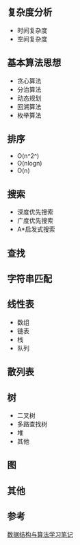 ## 复杂度分析

- 时间复杂度
- 空间复杂度

## 基本算法思想

- 贪心算法
- 分治算法
- 动态规划
- 回溯算法
- 枚举算法

## 排序

- O(n^2^)
- O(nlogn)
- O(n)

## 搜索

- 深度优先搜索
- 广度优先搜索
- A*启发式搜索

## 查找

## 字符串匹配

## 线性表

- 数组
- 链表
- 栈
- 队列

## 散列表

## 树

- 二叉树
- 多路查找树
- 堆
- 其他

## 图

## 其他



## 参考

[数据结构与算法学习笔记](https://blog.csdn.net/tanqing24520/article/details/120247513 'https://blog.csdn.net/tanqing24520/article/details/120247513')